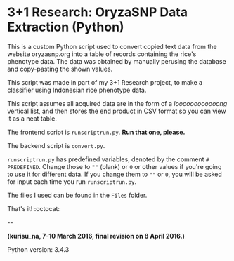 # 3+1 Research: OryzaSNP Data Extraction (Python)

This is a custom Python script used to convert copied text data from the website oryzasnp.org into a table of records containing the rice's phenotype data. The data was obtained by manually perusing the database and copy-pasting the shown values.

This script was made in part of my 3+1 Research project, to make a classifier using Indonesian rice phenotype data.

This script assumes all acquired data are in the form of a *loooooooooooong* vertical list, and then stores the end product in CSV format so you can view it as a neat table.

The frontend script is `runscriptrun.py`. **Run that one, please.**

The backend script is `convert.py`.

`runscriptrun.py` has predefined variables, denoted by the comment `# PREDEFINED`. Change those to `""` (blank) or `0` or other values if you're going to use it for different data. If you change them to `""` or `0`, you will be asked for input each time you run `runscriptrun.py`.

The files I used can be found in the `Files` folder.

That's it! :octocat:

--

**(kurisu_na, 7-10 March 2016, final revision on 8 April 2016.)**

Python version: 3.4.3
